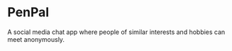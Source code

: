 # PenPal
A social media chat app where people of similar interests and hobbies can meet anonymously.
